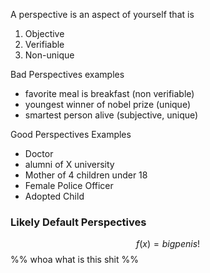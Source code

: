A perspective is an aspect of yourself that is 
1. Objective 
2. Verifiable  
3. Non-unique 

Bad Perspectives examples
* favorite meal is breakfast (non verifiable)
* youngest winner of nobel prize (unique)
* smartest person alive (subjective, unique)

Good Perspectives Examples
* Doctor
* alumni of X university 
* Mother of 4 children under 18 
* Female Police Officer
* Adopted Child

### Likely Default Perspectives
$$
f(x) = big penis!
$$
%% whoa what is this shit 
%%
